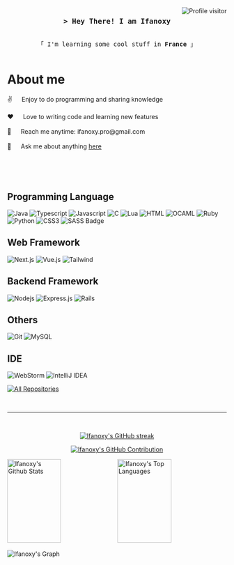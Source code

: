 <a href="https://komarev.com/ghpvc/?username=ifanoxy">
  <img align="right" src="https://komarev.com/ghpvc/?username=ifanoxy&label=Visitors&color=0e75b6&style=flat" alt="Profile visitor" />
</a>



<!-- Intro  -->
<h3 align="center">
        <samp>&gt; Hey There! I am Ifanoxy
        </samp>
</h3>


<p align="center"> 
  <samp>
    <br>
    「 I'm learning some cool stuff in <b>France</b> 」
    <br>
    <br>
  </samp>
</p>


<!-- About Section -->
 # About me
 
<p>  
 ✌️ &emsp; Enjoy to do programming and sharing knowledge <br/><br/>
 ❤️ &emsp; Love to writing code and learning new features<br/><br/>
 📧 &emsp; Reach me anytime: ifanoxy.pro@gmail.com<br/><br/>
 💬 &emsp; Ask me about anything <a href="https://github.com/ifanoxy/ifanoxy/issues">here</a>

</p>

<br/>
<br/>
<br/>

## Programming Language

![Java](https://img.shields.io/badge/java-%23ED8B00.svg?style=for-the-badge&logo=openjdk&logoColor=white)
![Typescript](https://img.shields.io/badge/Typescript-007acc?style=for-the-badge&labelColor=black&logo=typescript&logoColor=007acc)
![Javascript](https://img.shields.io/badge/Javascript-F0DB4F?style=for-the-badge&labelColor=black&logo=javascript&logoColor=F0DB4F)
![C](https://img.shields.io/badge/C-007acc?style=for-the-badge&labelColor=black&logo=C&logoColor=007acc)
![Lua](https://img.shields.io/badge/lua-%232C2D72.svg?style=for-the-badge&logo=lua&logoColor=white)
![HTML](https://img.shields.io/badge/HTML5-E34F26?style=for-the-badge&logo=html5&logoColor=white)
![OCAML](https://img.shields.io/badge/OCAML-yellow?style=for-the-badge&logo=ocaml&logoColor=white)
![Ruby](https://img.shields.io/badge/Ruby-red?style=for-the-badge&logo=ruby&logoColor=white)
![Python](https://img.shields.io/badge/Python-grey?style=for-the-badge&logo=python)
![CSS3](https://img.shields.io/badge/CSS3-1572B6?style=for-the-badge&logo=css3&logoColor=white)
![SASS Badge](https://img.shields.io/badge/Sass-CC6699?style=for-the-badge&logo=sass&logoColor=white)

## Web Framework
![Next.js](https://img.shields.io/badge/next.js-000000?style=for-the-badge&logo=nextdotjs&logoColor=white)
![Vue.js](https://img.shields.io/badge/vuejs-%2335495e.svg?style=for-the-badge&logo=vuedotjs&logoColor=%234FC08D)
![Tailwind](https://img.shields.io/badge/Tailwind_CSS-092749?style=for-the-badge&logo=tailwindcss&logoColor=06B6D4&labelColor=000000)

## Backend Framework
![Nodejs](https://img.shields.io/badge/Nodejs-3C873A?style=for-the-badge&labelColor=black&logo=node.js&logoColor=3C873A)
![Express.js](https://img.shields.io/badge/Express.js-000000?style=for-the-badge&logo=express&logoColor=white)
![Rails](https://img.shields.io/badge/rails-%23CC0000.svg?style=for-the-badge&logo=ruby-on-rails&logoColor=white)

## Others 
![Git](https://img.shields.io/badge/Git-F05032?style=for-the-badge&logo=git&logoColor=white)
![MySQL](https://img.shields.io/badge/mysql-4479A1.svg?style=for-the-badge&logo=mysql&logoColor=white)

## IDE
![WebStorm](https://img.shields.io/badge/webstorm-143?style=for-the-badge&logo=webstorm&logoColor=white&color=black)
![IntelliJ IDEA](https://img.shields.io/badge/IntelliJIDEA-000000.svg?style=for-the-badge&logo=intellij-idea&logoColor=white)
<br/>


<p align="left">
  <a href="https://github.com/ifanoxy?tab=repositories" target="_blank"><img alt="All Repositories" title="All Repositories" src="https://img.shields.io/badge/-All%20Repos-2962FF?style=for-the-badge&logo=koding&logoColor=white"/></a>
</p>

<br/>
<hr/>
<br/>

<p align="center">
  <a href="https://github.com/ifanoxy">
    <img src="https://github-readme-streak-stats.herokuapp.com/?user=ifanoxy&theme=radical&border=7F3FBF&background=0D1117" alt="Ifanoxy's GitHub streak"/>
  </a>
</p>

<p align="center">
  <a href="https://github.com/ifanoxy">
    <img src="https://github-profile-summary-cards.vercel.app/api/cards/profile-details?username=ifanoxy&theme=radical" alt="Ifanoxy's GitHub Contribution"/>
  </a>
</p>

<a> 
    <a href="https://github.com/ifanoxy"><img alt="Ifanoxy's Github Stats" src="https://denvercoder1-github-readme-stats.vercel.app/api?username=ifanoxy&show_icons=true&count_private=true&theme=react&border_color=7F3FBF&bg_color=0D1117&title_color=F85D7F&icon_color=F8D866" height="192px" width="49.5%"/></a>
  <a href="https://github.com/ifanoxy"><img alt="Ifanoxy's Top Languages" src="https://denvercoder1-github-readme-stats.vercel.app/api/top-langs/?username=ifanoxy&langs_count=8&layout=compact&theme=react&border_color=7F3FBF&bg_color=0D1117&title_color=F85D7F&icon_color=F8D866" height="192px" width="49.5%"/></a>
  <br/>
</a>


![Ifanoxy's Graph](https://github-readme-activity-graph.vercel.app/graph?username=ifanoxy&custom_title=Ifanoxy's%20GitHub%20Activity%20Graph&bg_color=0D1117&color=7F3FBF&line=7F3FBF&point=7F3FBF&area_color=FFFFFF&title_color=FFFFFF&area=true)
